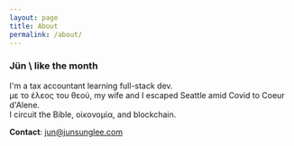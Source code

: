 ```yaml
---
layout: page
title: About
permalink: /about/
---
```


### Jün \ like the month

I'm a tax accountant learning full-stack dev.  
με το έλεος του θεού, my wife and I escaped Seattle amid Covid to Coeur d'Alene.  
I circuit the Bible, οἰκονομία, and blockchain.

**Contact**: <jun@junsunglee.com>
